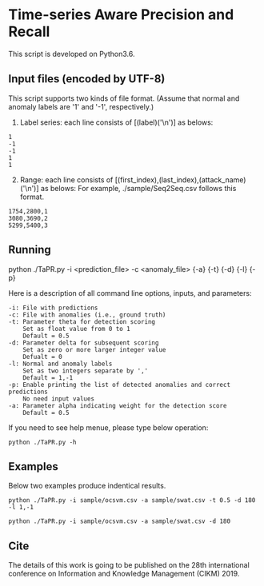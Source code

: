 
# Time-series Aware Precision and Recall

This script is developed on Python3.6.


## Input files (encoded by UTF-8)

This script supports two kinds of file format. (Assume that normal and anomaly labels are '1' and '-1', respectively.)

1. Label series: each line consists of [(label)('\n')] as belows:

```
1
-1
-1
1
1
```

2. Range: each line consists of [(first_index),(last_index),(attack_name)('\n')] as belows:
          For example, ./sample/Seq2Seq.csv follows this format.

```
1754,2800,1
3080,3690,2
5299,5400,3
```


## Running

python ./TaPR.py -i <prediction_file> -c <anomaly_file> {-a} <alpha> {-t} <theta> {-d} <delta> {-l} <label> {-p}

Here is a description of all command line options, inputs, and parameters:

```
-i: File with predictions
-c: File with anomalies (i.e., ground truth)
-t: Parameter theta for detection scoring 
	Set as float value from 0 to 1
    Default = 0.5
-d: Parameter delta for subsequent scoring
	Set as zero or more larger integer value
    Defualt = 0
-l: Normal and anomaly labels
	Set as two integers separate by ','
    Default = 1,-1
-p: Enable printing the list of detected anomalies and correct predictions
    No need input values 
-a: Parameter alpha indicating weight for the detection score
    Default = 0.5
```

If you need to see help menue, please type below operation:

```
python ./TaPR.py -h
```


## Examples

Below two examples produce indentical results.

```
python ./TaPR.py -i sample/ocsvm.csv -a sample/swat.csv -t 0.5 -d 180 -l 1,-1
```

```
python ./TaPR.py -i sample/ocsvm.csv -a sample/swat.csv -d 180
```

## Cite
The details of this work is going to be published on the 28th international conference on Information and Knowledge Management (CIKM) 2019.
